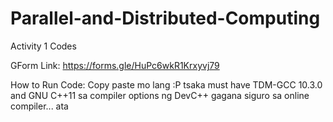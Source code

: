 # Parallel-and-Distributed-Computing
Activity 1 Codes

GForm Link: https://forms.gle/HuPc6wkR1Krxyvj79

How to Run Code:
Copy paste mo lang :P
tsaka must have TDM-GCC 10.3.0 and GNU C++11 sa compiler options ng DevC++
gagana siguro sa online compiler... ata
